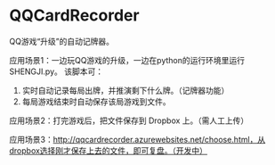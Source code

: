 ﻿QQCardRecorder
==============

QQ游戏“升级”的自动记牌器。

应用场景1：一边玩QQ游戏的升级，一边在python的运行环境里运行 SHENGJI.py。
该脚本可：
1. 实时自动记录每局出牌，并推演剩下什么牌。（记牌器功能）
2. 每局游戏结束时自动保存该局游戏到文件。

应用场景2：打完游戏后，把文件保存到 Dropbox 上。（需人工上传）

应用场景3：http://qqcardrecorder.azurewebsites.net/choose.html，从dropbox选择刚才保存上去的文件，即可复盘。（开发中）
